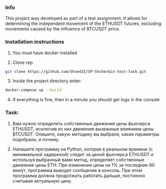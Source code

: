 ### Info 
This project was developed as part of a test assignment. It allows for determining the independent movement of the ETHUSDT futures, excluding movements caused by the influence of BTCUSDT price.

### Installation instructions

1. You must have docker installed

2. Clone rep
```bash
git clone https://github.com/Shved15/SP-Shcherbin-test-task.git
```

3. Inside the project directory enter:

```bash
docker-compose up --build
```

4. If everything is fine, then in a minute you should get logs in the console


### Task:

1. Вам нужно определить собственные движения цены фьючерса ETHUSDT, исключив из них движения вызванные влиянием цены BTCUSDT. Опишите, какую методику вы выбрали, какие параметры подобрали, и почему.

2. Напишите программу на Python, которая в реальном времени (с минимальной задержкой) следит за ценой фьючерса ETHUSDT и используя выбранный вами метод, определяет собственные движение цены ETH. При изменении цены на 1% за последние 60 минут, программа выводит сообщение в консоль. При этом программа должна продолжать работать дальше, постоянно считывая актуальную цену.




